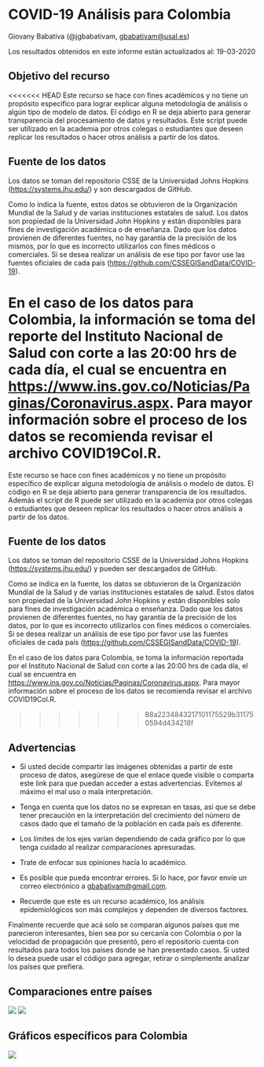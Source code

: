 # COVID-19 Análisis para Colombia

Giovany Babativa (@jgbabativam, gbabativam@usal.es)

Los resultados obtenidos en este informe están actualizados al: 19-03-2020


## Objetivo del recurso

<<<<<<< HEAD
Este recurso se hace con fines académicos y no tiene un propósito específico para lograr explicar alguna metodología de análisis o algún tipo de modelo de datos. El código en R se deja abierto para generar transparencia del procesamiento de datos y resultados. Este script puede ser utilizado en la academia por otros colegas o estudiantes que deseen replicar los resultados o hacer otros análisis a partir de los datos.

## Fuente de los datos

Los datos se toman del repositorio CSSE de la Universidad Johns Hopkins (https://systems.jhu.edu/) y son descargados de GitHub. 

Como lo indica la fuente, estos datos se obtuvieron de la Organización Mundial de la Salud y de varias instituciones estatales de salud. Los datos son propiedad de la Universidad John Hopkins y están disponibles para fines de investigación académica o de enseñanza. Dado que los datos provienen de diferentes fuentes, no hay garantía de la precisión de los mismos, por lo que es incorrecto utilizarlos con fines médicos o comerciales. Si se desea realizar un análisis de ese tipo por favor use las fuentes oficiales de cada país (https://github.com/CSSEGISandData/COVID-19). 

En el caso de los datos para Colombia, la información se toma del reporte del Instituto Nacional de Salud con corte a las 20:00 hrs de cada día, el cual se encuentra en https://www.ins.gov.co/Noticias/Paginas/Coronavirus.aspx. Para mayor información sobre el proceso de los datos se recomienda revisar el archivo COVID19Col.R.
=======
Este recurso se hace con fines académicos y no tiene un propósito específico de explicar alguna metodología de análisis o modelo de datos. El código en R se deja abierto para generar transparencia de los resultados. Además el script de R puede ser utilizado en la academia por otros colegas o estudiantes que deseen replicar los resultados o hacer otros análisis a partir de los datos.

## Fuente de los datos

Los datos se toman del repositorio CSSE de la Universidad Johns Hopkins (https://systems.jhu.edu/) y pueden ser descargados de GitHub. 

Como se indica en la fuente, los datos se obtuvieron de la Organización Mundial de la Salud y de varias instituciones estatales de salud. Estos datos son propiedad de la Universidad John Hopkins y están disponibles solo para fines de investigación académica o enseñanza. Dado que los datos provienen de diferentes fuentes, no hay garantía de la precisión de los datos, por lo que es incorrecto utilizarlos con fines médicos o comerciales. Si se desea realizar un análisis de ese tipo por favor use las fuentes oficiales de cada país (https://github.com/CSSEGISandData/COVID-19). 

En el caso de los datos para Colombia, se toma la información reportada por el Instituto Nacional de Salud con corte a las 20:00 hrs de cada día, el cual se encuentra en https://www.ins.gov.co/Noticias/Paginas/Coronavirus.aspx. Para mayor información sobre el proceso de los datos se recomienda revisar el archivo COVID19Col.R.
>>>>>>> 88a2234843217101175529b311750594d434218f

## Advertencias

- Si usted decide compartir las imágenes obtenidas a partir de este  proceso de datos, asegúrese de que el enlace quede visible o comparta este link para que puedan acceder a estas advertencias. Evitemos al máximo el mal uso o mala interpretación.

- Tenga en cuenta que los datos no se expresan en tasas, así que se debe tener precaución en la interpretación del crecimiento del número de casos dado que el tamaño de la población en cada país es diferente.

- Los límites de los ejes varían dependiendo de cada gráfico por lo que tenga cuidado al realizar comparaciones apresuradas.

- Trate de enfocar sus opiniones hacía lo académico.

- Es posible que pueda encontrar errores. Si lo hace, por favor envíe un correo electrónico a gbabativam@gmail.com.

- Recuerde que este es un recurso académico, los análisis epidemiológicos son más complejos y dependen de diversos factores.

Finalmente recuerde que acá solo se comparan algunos países que me parecieron interesantes, bien sea por su cercanía con Colombia o por la velocidad de propagación que presentó, pero el repositorio cuenta con resultados para todos los países donde se han presentado casos. Si usted lo desea puede usar el código para agregar, retirar o simplemente analizar los países que prefiera.

## Comparaciones entre países

<image src="images/compara.png"> 
<image src="images/worldmap.png"> 

## Gráficos específicos para Colombia

<image src="images/EvolCol.gif"> 
